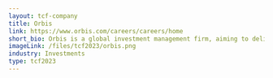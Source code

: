 ```yaml
---
layout: tcf-company
title: Orbis
link: https://www.orbis.com/careers/careers/home
short_bio: Orbis is a global investment management firm, aiming to deliver excellent long-term fund performance for our clients, who range from individuals to large institutions. We have offices around the world, made up of high-performing teams and independent thinkers.
imageLink: /files/tcf2023/orbis.png
industry: Investments
type: tcf2023
---
```

